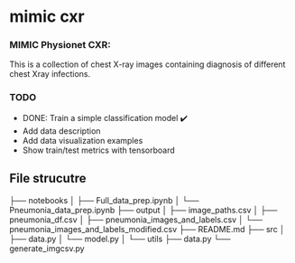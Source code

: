 # mimic cxr

### MIMIC Physionet CXR:
This is a collection of chest X-ray images containing diagnosis of different chest Xray infections.

### TODO
 * DONE: Train a simple classification model ✔️ 
 * Add data description
 * Add data visualization examples
 * Show train/test metrics with tensorboard

## File strucutre

├── notebooks
│   ├── Full_data_prep.ipynb
│   └── Pneumonia_data_prep.ipynb
├── output
│   ├── image_paths.csv
│   ├── pneumonia_df.csv
│   ├── pneumonia_images_and_labels.csv
│   └── pneumonia_images_and_labels_modified.csv
├── README.md
├── src
│   ├── data.py
│   └── model.py
│
└── utils
    ├── data.py
    └── generate_imgcsv.py

    